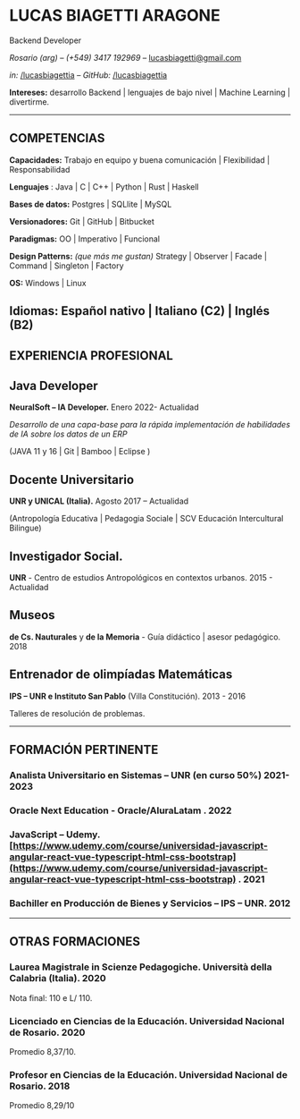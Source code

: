 # LUCAS **BIAGETTI ARAGONE**

Backend Developer

_Rosario (arg) – (+549) 3417 192969 –_ [lucasbiagetti@gmail.com](mailto:lucasbiagetti@gmail.com)

_in:_ [/lucasbiagettia](https://www.linkedin.com/in/lucasbiagettia/) _– GitHub:_ [/lucasbiagettia](https://github.com/lucasbiagettia)

**Intereses:** desarrollo Backend | lenguajes de bajo nivel | Machine Learning | divertirme.

---


## **COMPETENCIAS**

**Capacidades:** Trabajo en equipo y buena comunicación | Flexibilidad | Responsabilidad

**Lenguajes** : Java | C | C++ | Python | Rust | Haskell

**Bases de datos:** Postgres | SQLlite | MySQL 

**Versionadores:** Git | GitHub | Bitbucket

**Paradigmas:** OO | Imperativo | Funcional  

**Design Patterns:** _(que más me gustan)_ Strategy | Observer | Facade | Command | Singleton | Factory 

**OS:** Windows | Linux

**Idiomas:** Español nativo | Italiano (C2) | Inglés (B2)
---
## **EXPERIENCIA PROFESIONAL**

## Java Developer

**NeuralSoft – IA Developer.** Enero 2022- Actualidad

_Desarrollo de una capa-base para la rápida implementación de habilidades de IA sobre los datos de un ERP_

(JAVA 11 y 16 | Git | Bamboo | Eclipse )

## Docente Universitario

**UNR y UNICAL (Italia).** Agosto 2017 – Actualidad

(Antropología Educativa | Pedagogia Sociale | SCV Educación Intercultural Bilingue)

## Investigador Social.

**UNR** - Centro de estudios Antropológicos en contextos urbanos. 2015 - Actualidad

## Museos

**de Cs. Nauturales** y **de la Memoria** - Guía didáctico | asesor pedagógico. 2018

## Entrenador de olimpíadas Matemáticas

**IPS – UNR e Instituto San Pablo** (Villa Constitución). 2013 - 2016

Talleres de resolución de problemas.

---

## **FORMACIÓN PERTINENTE**

### **Analista Universitario en Sistemas – UNR** (en curso 50%) 2021-2023

### **Oracle Next Education - Oracle/AluraLatam .** 2022

### **JavaScript – Udemy.** [https://www.udemy.com/course/universidad-javascript-angular-react-vue-typescript-html-css-bootstrap](https://www.udemy.com/course/universidad-javascript-angular-react-vue-typescript-html-css-bootstrap) . 2021

###  **Bachiller en Producción de Bienes y Servicios – IPS – UNR.** 2012

---

## **OTRAS FORMACIONES**

###  **Laurea Magistrale in Scienze Pedagogiche.** Università della Calabria (Italia). 2020

Nota final: 110 e L/ 110.

###  **Licenciado en Ciencias de la Educación**. Universidad Nacional de Rosario. 2020

Promedio 8,37/10.

###  **Profesor en Ciencias de la Educación**. Universidad Nacional de Rosario. 2018

Promedio 8,29/10
